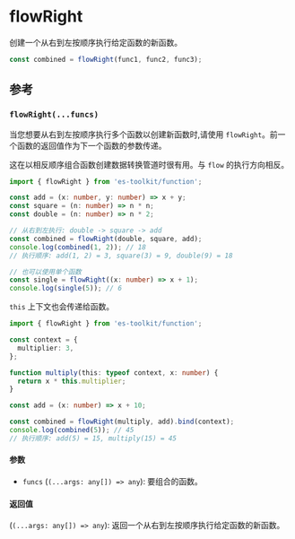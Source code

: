 # flowRight

创建一个从右到左按顺序执行给定函数的新函数。

```typescript
const combined = flowRight(func1, func2, func3);
```

## 参考

### `flowRight(...funcs)`

当您想要从右到左按顺序执行多个函数以创建新函数时,请使用 `flowRight`。前一个函数的返回值作为下一个函数的参数传递。

这在以相反顺序组合函数创建数据转换管道时很有用。与 `flow` 的执行方向相反。

```typescript
import { flowRight } from 'es-toolkit/function';

const add = (x: number, y: number) => x + y;
const square = (n: number) => n * n;
const double = (n: number) => n * 2;

// 从右到左执行: double -> square -> add
const combined = flowRight(double, square, add);
console.log(combined(1, 2)); // 18
// 执行顺序: add(1, 2) = 3, square(3) = 9, double(9) = 18

// 也可以使用单个函数
const single = flowRight((x: number) => x + 1);
console.log(single(5)); // 6
```

`this` 上下文也会传递给函数。

```typescript
import { flowRight } from 'es-toolkit/function';

const context = {
  multiplier: 3,
};

function multiply(this: typeof context, x: number) {
  return x * this.multiplier;
}

const add = (x: number) => x + 10;

const combined = flowRight(multiply, add).bind(context);
console.log(combined(5)); // 45
// 执行顺序: add(5) = 15, multiply(15) = 45
```

#### 参数

- `funcs` (`(...args: any[]) => any`): 要组合的函数。

#### 返回值

(`(...args: any[]) => any`): 返回一个从右到左按顺序执行给定函数的新函数。
